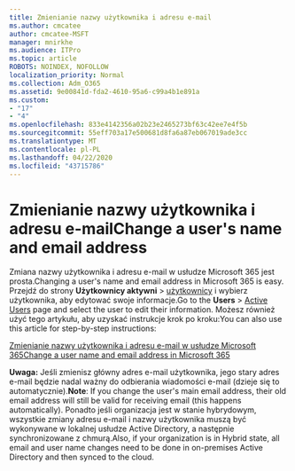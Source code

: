 ```yaml
---
title: Zmienianie nazwy użytkownika i adresu e-mail
ms.author: cmcatee
author: cmcatee-MSFT
manager: mnirkhe
ms.audience: ITPro
ms.topic: article
ROBOTS: NOINDEX, NOFOLLOW
localization_priority: Normal
ms.collection: Adm_O365
ms.assetid: 9e00841d-fda2-4610-95a6-c99a4b1e891a
ms.custom:
- "17"
- "4"
ms.openlocfilehash: 833e4142356a02b23e2465273bf63c42ee7e4f5b
ms.sourcegitcommit: 55eff703a17e500681d8fa6a87eb067019ade3cc
ms.translationtype: MT
ms.contentlocale: pl-PL
ms.lasthandoff: 04/22/2020
ms.locfileid: "43715786"
---
```

# <a name="change-a-users-name-and-email-address"></a><span data-ttu-id="d6acc-102">Zmienianie nazwy użytkownika i adresu e-mail</span><span class="sxs-lookup"><span data-stu-id="d6acc-102">Change a user's name and email address</span></span>

<span data-ttu-id="d6acc-103">Zmiana nazwy użytkownika i adresu e-mail w usłudze Microsoft 365 jest prosta.</span><span class="sxs-lookup"><span data-stu-id="d6acc-103">Changing a user's name and email address in Microsoft 365 is easy.</span></span> <span data-ttu-id="d6acc-104">Przejdź do strony **Użytkownicy aktywni** \> [użytkownicy](https://go.microsoft.com/fwlink/p/?linkid=834822) i wybierz użytkownika, aby edytować swoje informacje.</span><span class="sxs-lookup"><span data-stu-id="d6acc-104">Go to the **Users** \> [Active Users](https://go.microsoft.com/fwlink/p/?linkid=834822) page and select the user to edit their information.</span></span> <span data-ttu-id="d6acc-105">Możesz również użyć tego artykułu, aby uzyskać instrukcje krok po kroku:</span><span class="sxs-lookup"><span data-stu-id="d6acc-105">You can also use this article for step-by-step instructions:</span></span>
  
[<span data-ttu-id="d6acc-106">Zmienianie nazwy użytkownika i adresu e-mail w usłudze Microsoft 365</span><span class="sxs-lookup"><span data-stu-id="d6acc-106">Change a user name and email address in Microsoft 365</span></span>](https://docs.microsoft.com/office365/admin/add-users/change-a-user-name-and-email-address)
  
 <span data-ttu-id="d6acc-107">**Uwaga:** Jeśli zmienisz główny adres e-mail użytkownika, jego stary adres e-mail będzie nadal ważny do odbierania wiadomości e-mail (dzieje się to automatycznie).</span><span class="sxs-lookup"><span data-stu-id="d6acc-107">**Note**: If you change the user's main email address, their old email address will still be valid for receiving email (this happens automatically).</span></span> <span data-ttu-id="d6acc-108">Ponadto jeśli organizacja jest w stanie hybrydowym, wszystkie zmiany adresu e-mail i nazwy użytkownika muszą być wykonywane w lokalnej usłudze Active Directory, a następnie synchronizowane z chmurą.</span><span class="sxs-lookup"><span data-stu-id="d6acc-108">Also, if your organization is in Hybrid state, all email and user name changes need to be done in on-premises Active Directory and then synced to the cloud.</span></span>